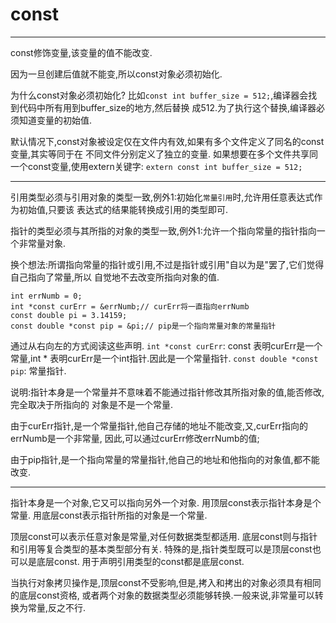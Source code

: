 # const
---

const修饰变量,该变量的值不能改变.

因为一旦创建后值就不能变,所以const对象必须初始化.

为什么const对象必须初始化?
比如`const int buffer_size = 512;`,编译器会找到代码中所有用到buffer_size的地方,然后替换
成512.为了执行这个替换,编译器必须知道变量的初始值.

默认情况下,const对象被设定仅在文件内有效,如果有多个文件定义了同名的const变量,其实等同于在
不同文件分别定义了独立的变量.
如果想要在多个文件共享同一个const变量,使用extern关键字:
`extern const int buffer_size = 512;`

---

引用类型必须与引用对象的类型一致,例外1:初始化`常量引用`时,允许用任意表达式作为初始值,只要该
表达式的结果能转换成引用的类型即可.

指针的类型必须与其所指的对象的类型一致,例外1:允许一个指向常量的指针指向一个非常量对象.

换个想法:所谓指向常量的指针或引用,不过是指针或引用"自以为是"罢了,它们觉得自己指向了常量,所以
自觉地不去改变所指向对象的值.

```
int errNumb = 0;
int *const curErr = &errNumb;// curErr将一直指向errNumb
const double pi = 3.14159;
const double *const pip = &pi;// pip是一个指向常量对象的常量指针
```
通过从右向左的方式阅读这些声明.
`int *const curErr`: const 表明curErr是一个常量,int * 表明curErr是一个int指针.因此是一个常量指针.
`const double *const pip`: 常量指针.

说明:指针本身是一个常量并不意味着不能通过指针修改其所指对象的值,能否修改,完全取决于所指向的
对象是不是一个常量.

由于curErr指针,是一个常量指针,他自己存储的地址不能改变,又,curErr指向的errNumb是一个非常量,
因此,可以通过curErr修改errNumb的值;

由于pip指针,是一个指向常量的常量指针,他自己的地址和他指向的对象值,都不能改变.

---

指针本身是一个对象,它又可以指向另外一个对象.
用顶层const表示指针本身是个常量.
用底层const表示指针所指的对象是一个常量.

顶层const可以表示任意对象是常量,对任何数据类型都适用.
底层const则与指针和引用等复合类型的基本类型部分有关.
特殊的是,指针类型既可以是顶层const也可以是底层const.
用于声明引用类型的const都是底层const.

当执行对象拷贝操作是,顶层const不受影响,但是,拷入和拷出的对象必须具有相同的底层const资格,
或者两个对象的数据类型必须能够转换.一般来说,非常量可以转换为常量,反之不行.
